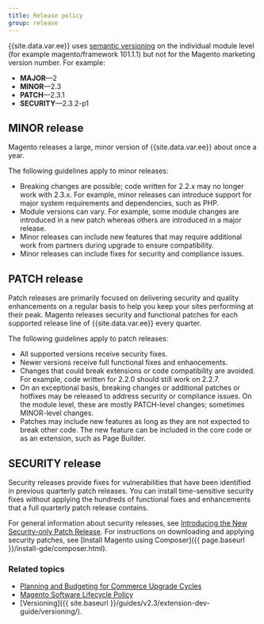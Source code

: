 ```yaml
---
title: Release policy
group: release
---
```


{{site.data.var.ee}} uses [semantic versioning](https://semver.org/) on the individual module level (for example magento/framework 101.1.1) but not for the Magento marketing version number. For example:

-  **MAJOR**—2
-  **MINOR**—2.3
-  **PATCH**—2.3.1
-  **SECURITY**—2.3.2-p1

## MINOR release

Magento releases a large, minor version of {{site.data.var.ee}} about once a year.

The following guidelines apply to minor releases:

-  Breaking changes are possible; code written for 2.2.x may no longer work with 2.3.x. For example, minor releases can introduce support for major system requirements and dependencies, such as PHP.
-  Module versions can vary. For example, some module changes are introduced in a new patch whereas others are introduced in a major release.
-  Minor releases can include new features that may require additional work from partners during upgrade to ensure compatibility.
-  Minor releases can include fixes for security and compliance issues.

## PATCH release

Patch releases are primarily focused on delivering security and quality enhancements on a regular basis to help you keep your sites performing at their peak. Magento releases security and functional patches for each supported release line of {{site.data.var.ee}} every quarter.

The following guidelines apply to patch releases:

-  All supported versions receive security fixes.
-  Newer versions receive full functional fixes and enhancements.
-  Changes that could break extensions or code compatibility are avoided. For example, code written for 2.2.0 should still work on 2.2.7.
-  On an exceptional basis, breaking changes or additional patches or hotfixes may be released to address security or compliance issues. On the module level, these are mostly PATCH-level changes; sometimes MINOR-level changes.
-  Patches may include new features as long as they are not expected to break other code. The new feature can be included in the core code or as an extension, such as Page Builder.

## SECURITY release

Security releases provide fixes for vulnerabilities that have been identified in previous quarterly patch releases. You can install time-sensitive security fixes without applying the hundreds of functional fixes and enhancements that a full quarterly patch release contains.

For general information about security releases, see [Introducing the New Security-only Patch Release](https://community.magento.com/t5/Magento-DevBlog/Introducing-the-New-Security-only-Patch-Release/ba-p/141287). For instructions on downloading and applying security patches, see [Install Magento using Composer]({{ page.baseurl }}/install-gde/composer.html).

### Related topics

-  [Planning and Budgeting for Commerce Upgrade Cycles](https://magento.com/sites/default/files8/2019-08/Magento-Release-Cycle-Infosheet_Aug_2019.pdf)
-  [Magento Software Lifecycle Policy](https://magento.com/sites/default/files/magento-software-lifecycle-policy.pdf)
-  [Versioning]({{ site.baseurl }}/guides/v2.3/extension-dev-guide/versioning/).
